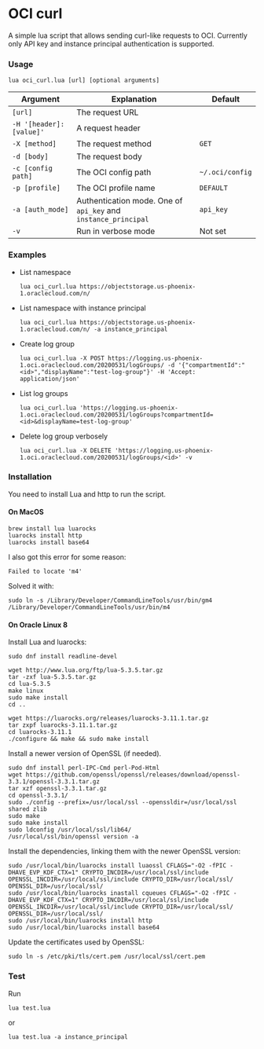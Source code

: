 # OCI curl

A simple lua script that allows sending curl-like requests to OCI. Currently only API key and instance principal authentication is supported.

### Usage

```shell
lua oci_curl.lua [url] [optional arguments]
```

| Argument           | Explanation | Default |
|--------------------| --- | -- |
| `[url]`            | The request URL | |
| `-H '[header]: [value]'` | A request header | |
| `-X [method]` | The request method | `GET` |
| `-d [body]` | The request body | |
| `-c [config path]` | The OCI config path | `~/.oci/config` |
| `-p [profile]` | The OCI profile name | `DEFAULT` |
| `-a [auth_mode]` | Authentication mode. One of `api_key` and `instance_principal` | `api_key` |
| `-v` | Run in verbose mode | Not set |

### Examples

* List namespace
  ```shell
  lua oci_curl.lua https://objectstorage.us-phoenix-1.oraclecloud.com/n/
  ```
* List namespace with instance principal
  ```shell
  lua oci_curl.lua https://objectstorage.us-phoenix-1.oraclecloud.com/n/ -a instance_principal
  ```
* Create log group
  ```shell
  lua oci_curl.lua -X POST https://logging.us-phoenix-1.oci.oraclecloud.com/20200531/logGroups/ -d '{"compartmentId":"<id>","displayName":"test-log-group"}' -H 'Accept: application/json'
  ```
* List log groups
  ```shell
  lua oci_curl.lua 'https://logging.us-phoenix-1.oci.oraclecloud.com/20200531/logGroups?compartmentId=<id>&displayName=test-log-group'
  ```
* Delete log group verbosely
  ```shell
  lua oci_curl.lua -X DELETE 'https://logging.us-phoenix-1.oci.oraclecloud.com/20200531/logGroups/<id>' -v
  ```

### Installation

You need to install Lua and http to run the script.

#### On MacOS

```shell
brew install lua luarocks
luarocks install http
luarocks install base64
```

I also got this error for some reason: 
```shell
Failed to locate 'm4'
```
Solved it with: 
```
sudo ln -s /Library/Developer/CommandLineTools/usr/bin/gm4 /Library/Developer/CommandLineTools/usr/bin/m4
```

#### On Oracle Linux 8

Install Lua and luarocks:
```shell
sudo dnf install readline-devel

wget http://www.lua.org/ftp/lua-5.3.5.tar.gz
tar -zxf lua-5.3.5.tar.gz
cd lua-5.3.5
make linux
sudo make install
cd ..

wget https://luarocks.org/releases/luarocks-3.11.1.tar.gz
tar zxpf luarocks-3.11.1.tar.gz
cd luarocks-3.11.1
./configure && make && sudo make install
```

Install a newer version of OpenSSL (if needed).
```shell
sudo dnf install perl-IPC-Cmd perl-Pod-Html
wget https://github.com/openssl/openssl/releases/download/openssl-3.3.1/openssl-3.3.1.tar.gz
tar xzf openssl-3.3.1.tar.gz
cd openssl-3.3.1/
sudo ./config --prefix=/usr/local/ssl --openssldir=/usr/local/ssl shared zlib
sudo make
sudo make install
sudo ldconfig /usr/local/ssl/lib64/
/usr/local/ssl/bin/openssl version -a
```

Install the dependencies, linking them with the newer OpenSSL version:
```shell
sudo /usr/local/bin/luarocks install luaossl CFLAGS="-O2 -fPIC -DHAVE_EVP_KDF_CTX=1" CRYPTO_INCDIR=/usr/local/ssl/include OPENSSL_INCDIR=/usr/local/ssl/include CRYPTO_DIR=/usr/local/ssl/ OPENSSL_DIR=/usr/local/ssl/ 
sudo /usr/local/bin/luarocks inastall cqueues CFLAGS="-O2 -fPIC -DHAVE_EVP_KDF_CTX=1" CRYPTO_INCDIR=/usr/local/ssl/include OPENSSL_INCDIR=/usr/local/ssl/include CRYPTO_DIR=/usr/local/ssl/ OPENSSL_DIR=/usr/local/ssl/ 
sudo /usr/local/bin/luarocks install http 
sudo /usr/local/bin/luarocks install base64
```

Update the certificates used by OpenSSL:
```shell
sudo ln -s /etc/pki/tls/cert.pem /usr/local/ssl/cert.pem
```

### Test

Run
```shell
lua test.lua
```
or
```shell
lua test.lua -a instance_principal
```